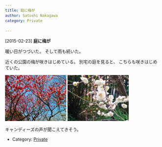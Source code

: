 ```yaml
---
title: 庭に梅が
author: Satoshi Nakagawa
category: Private

---
```


[2015-02-23] **庭に梅が** 

 暖い日がつづいた。
そして雨も続いた。

 近くの公園の梅が咲きはじめている。
別宅の庭を見ると、
こちらも咲きはじめていた。

<a href="/pict/2015-02-21-yamadaike-1.jpg"><img src="/pict/2015-02-21-yamadaike-1.jpg" alt="公園の梅" width="200"/></a>
<a href="/pict/2015-02-23-garden.jpg"><img src="/pict/2015-02-23-garden.jpg" alt="うちの庭の" width="200"/></a>

 キャンディーズの声が聞こえてきそう。

- Category: [Private](https://merapano.github.io/categories.html#Private)


